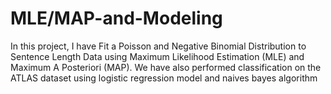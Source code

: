 # MLE/MAP-and-Modeling
In this project, I have Fit a Poisson and Negative Binomial Distribution to Sentence Length Data using Maximum Likelihood Estimation (MLE) and Maximum A Posteriori (MAP).
We have also performed classification on the ATLAS dataset using logistic regression model and naives bayes algorithm
